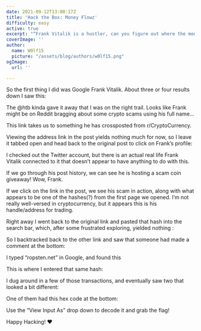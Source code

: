 ```yaml
---
date: 2021-09-12T13:00:17Z
title: 'Hack the Box: Money Flowz'
difficulty: easy
active: true
excerpt: "“Frank Vitalik is a hustler, can you figure out where the money flows?”\n"
coverImage: ''
author:
  name: W0lf15
  picture: "/assets/blog/authors/w0lf15.png"
ogImage:
  url: ''

---
```

So the first thing I did was Google Frank Vitalik. About three or four results down I saw this:

The @htb kinda gave it away that I was on the right trail. Looks like Frank might be on Reddit bragging about some crypto scams using his full name…

This link takes us to something he has crossposted from r/CryptoCurrency.

Viewing the address link in the post yields nothing much for now, so I leave it tabbed open and head back to the original post to click on Frank’s profile:

I checked out the Twitter account, but there is an actual real life Frank Vitalik connected to it that doesn’t appear to have anything to do with this.

If we go through his post history, we can see he is hosting a scam coin giveaway! Wow, Frank.

If we click on the link in the post, we see his scam in action, along with what appears to be one of the hashes(?) from the first page we opened. I’m not really well-versed in cryptocurrency, but it appears this is his handle/address for trading.

Right away I went back to the original link and pasted that hash into the search bar, which, after some frustrated exploring, yielded nothing :

So I backtracked back to the other link and saw that someone had made a comment at the bottom:

I typed “ropsten.net” in Google, and found this

This is where I entered that same hash:

I dug around in a few of those transactions, and eventually saw two that looked a bit different:

One of them had this hex code at the bottom:

Use the “View Input As” drop down to decode it and grab the flag!

Happy Hacking! ❤